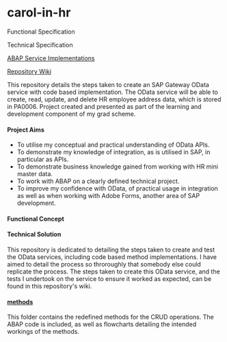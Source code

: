 # carol-in-hr

Functional Specification

Technical Specification

[ABAP Service Implementations][3]

[Repository Wiki][2]


This repository details the steps taken to create an SAP Gateway OData service with code based implementation. The OData service will be able to create, read, update, and delete HR employee address data, which is stored in PA0006. Project created and presented as part of the learning and development component of my grad scheme.

#### Project Aims

* To utilise my conceptual and practical understanding of OData APIs.
* To demonstrate my knowledge of integration, as is utilised in SAP, in particular as APIs.
* To demonstrate business knowledge gained from working with HR mini master data.
* To work with ABAP on a clearly defined technical project.
* To improve my confidence with OData, of practical usage in integration as well as when working with Adobe Forms, another area of SAP development.

#### Functional Concept

#### Technical Solution

This repository is dedicated to detailing the steps taken to create and test the OData services, including code based method implementations. I have aimed to detail the process so throroughly that somebody else could replicate the process. The steps taken to create this OData service, and the tests I undertook on the service to ensure it worked as expected, can be found in this repository's wiki.

#### [methods][3]

This folder contains the redefined methods for the CRUD operations. The ABAP code is included, as well as flowcharts detailing the intended workings of the methods.

[2]: https://github.com/kubrickzirconia/carol-in-hr/wiki
[3]: https://github.com/kubrickzirconia/carol-in-hr/tree/master/methods

